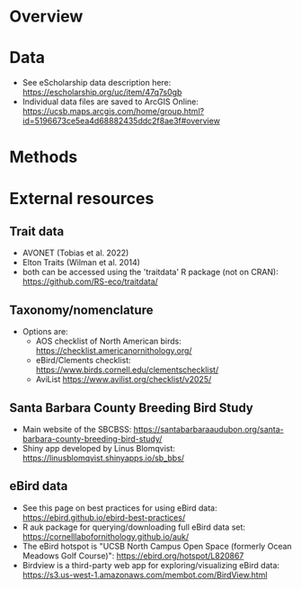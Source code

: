 # Overview

# Data
- See eScholarship data description here: https://escholarship.org/uc/item/47q7s0gb 
- Individual data files are saved to ArcGIS Online: https://ucsb.maps.arcgis.com/home/group.html?id=5196673ce5ea4d68882435ddc2f8ae3f#overview

# Methods

# External resources

## Trait data

- AVONET (Tobias et al. 2022)
- Elton Traits (Wilman et al. 2014)
- both can be accessed using the 'traitdata' R package (not on CRAN): https://github.com/RS-eco/traitdata/  


## Taxonomy/nomenclature

- Options are:
  -  AOS checklist of North American birds: https://checklist.americanornithology.org/
  -   eBird/Clements checklist: https://www.birds.cornell.edu/clementschecklist/
  -   AviList https://www.avilist.org/checklist/v2025/
  
## Santa Barbara County Breeding Bird Study

- Main website of the SBCBSS: https://santabarbaraaudubon.org/santa-barbara-county-breeding-bird-study/
- Shiny app developed by Linus Blomqvist: https://linusblomqvist.shinyapps.io/sb_bbs/

## eBird data
- See this page on best practices for using eBird data: https://ebird.github.io/ebird-best-practices/
- R auk package for querying/downloading full eBird data set: https://cornelllabofornithology.github.io/auk/
- The eBird hotspot is "UCSB North Campus Open Space (formerly Ocean Meadows Golf Course)": https://ebird.org/hotspot/L820867
- Birdview is a third-party web app for exploring/visualizing eBird data: https://s3.us-west-1.amazonaws.com/membot.com/BirdView.html
